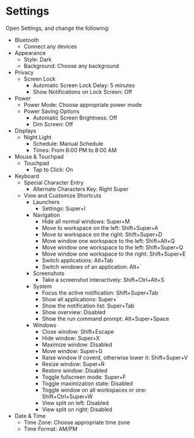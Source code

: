 # Settings

Open Settings, and change the following:

- Bluetooth
	- Connect any devices
- Appearance
	- Style: Dark
	- Background: Choose any background
- Privacy
	- Screen Lock
		- Automatic Screen Lock Delay: 5 minutes
		- Show Notifications on Lock Screen: Off
- Power
	- Power Mode: Choose appropriate power mode
    - Power Saving Options
        - Automatic Screen Brightness: Off
        - Dim Screen: Off
- Displays
    - Night Light
        - Schedule: Manual Schedule
        - Times: From 6:00 PM to 8:00 AM
- Mouse & Touchpad
	- Touchpad
		- Tap to Click: On
- Keyboard
    - Special Character Entry
        - Alternate Characters Key: Right Super
    - View and Customize Shortcuts
        - Launchers
            - Settings: Super+I
    	- Navigation
    		- Hide all normal windows: Super+M
            - Move to workspace on the left: Shift+Super+A
            - Move to workspace on the right: Shift+Super+D
            - Move window one workspace to the left: Shift+Alt+Q
            - Move window one workspace to the left: Shift+Super+Q
            - Move window one workspace to the right: Shift+Super+E
            - Switch applications: Alt+Tab
            - Switch windows of an application: Alt+`
	    - Screenshots
		    - Take a screenshot interactively: Shift+Ctrl+Alt+S
	    - System
            - Focus the active notification: Shift+Super+Tab
            - Show all applications: Super+`
            - Show the notification list: Super+Tab
            - Show overview: Disabled
            - Show the run command prompt: Alt+Super+Space
        - Windows
            - Close window: Shift+Escape
            - Hide window: Super+X
            - Maximize window: Disabled
            - Move window: Super+G
            - Raise window if coverd, otherwise lower it: Shift+Super+V
            - Resize window: Super+R
            - Restore window: Disabled
            - Toggle fullscreen mode: Super+F
            - Toggle maximization state: Disabled
            - Toggle window on all workspaces or one: Shift+Ctrl+Super+W
            - View split on left: Disabled
            - View split on right: Disabled
- Date & Time
	- Time Zone: Choose appropriate time zone
    - Time Format: AM/PM
